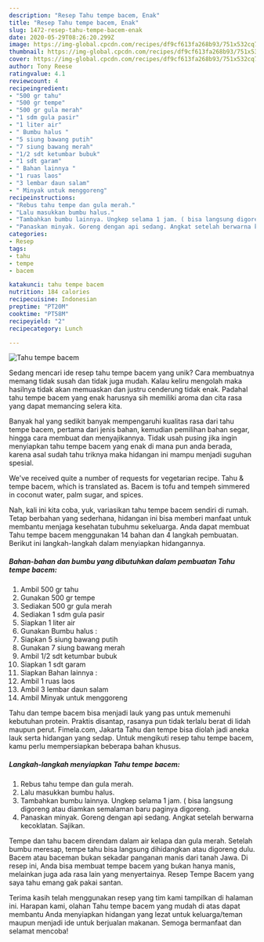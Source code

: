 ```yaml
---
description: "Resep Tahu tempe bacem, Enak"
title: "Resep Tahu tempe bacem, Enak"
slug: 1472-resep-tahu-tempe-bacem-enak
date: 2020-05-29T08:26:20.299Z
image: https://img-global.cpcdn.com/recipes/df9cf613fa268b93/751x532cq70/tahu-tempe-bacem-foto-resep-utama.jpg
thumbnail: https://img-global.cpcdn.com/recipes/df9cf613fa268b93/751x532cq70/tahu-tempe-bacem-foto-resep-utama.jpg
cover: https://img-global.cpcdn.com/recipes/df9cf613fa268b93/751x532cq70/tahu-tempe-bacem-foto-resep-utama.jpg
author: Tony Reese
ratingvalue: 4.1
reviewcount: 4
recipeingredient:
- "500 gr tahu"
- "500 gr tempe"
- "500 gr gula merah"
- "1 sdm gula pasir"
- "1 liter air"
- " Bumbu halus "
- "5 siung bawang putih"
- "7 siung bawang merah"
- "1/2 sdt ketumbar bubuk"
- "1 sdt garam"
- " Bahan lainnya "
- "1 ruas laos"
- "3 lembar daun salam"
- " Minyak untuk menggoreng"
recipeinstructions:
- "Rebus tahu tempe dan gula merah."
- "Lalu masukkan bumbu halus."
- "Tambahkan bumbu lainnya. Ungkep selama 1 jam. ( bisa langsung digoreng atau diamkan semalaman baru paginya digoreng."
- "Panaskan minyak. Goreng dengan api sedang. Angkat setelah berwarna kecoklatan. Sajikan."
categories:
- Resep
tags:
- tahu
- tempe
- bacem

katakunci: tahu tempe bacem 
nutrition: 184 calories
recipecuisine: Indonesian
preptime: "PT20M"
cooktime: "PT58M"
recipeyield: "2"
recipecategory: Lunch

---
```



![Tahu tempe bacem](https://img-global.cpcdn.com/recipes/df9cf613fa268b93/751x532cq70/tahu-tempe-bacem-foto-resep-utama.jpg)

Sedang mencari ide resep tahu tempe bacem yang unik? Cara membuatnya memang tidak susah dan tidak juga mudah. Kalau keliru mengolah maka hasilnya tidak akan memuaskan dan justru cenderung tidak enak. Padahal tahu tempe bacem yang enak harusnya sih memiliki aroma dan cita rasa yang dapat memancing selera kita.

Banyak hal yang sedikit banyak mempengaruhi kualitas rasa dari tahu tempe bacem, pertama dari jenis bahan, kemudian pemilihan bahan segar, hingga cara membuat dan menyajikannya. Tidak usah pusing jika ingin menyiapkan tahu tempe bacem yang enak di mana pun anda berada, karena asal sudah tahu triknya maka hidangan ini mampu menjadi suguhan spesial.

We&#39;ve received quite a number of requests for vegetarian recipe. Tahu &amp; tempe bacem, which is translated as. Bacem is tofu and tempeh simmered in coconut water, palm sugar, and spices.


Nah, kali ini kita coba, yuk, variasikan tahu tempe bacem sendiri di rumah. Tetap berbahan yang sederhana, hidangan ini bisa memberi manfaat untuk membantu menjaga kesehatan tubuhmu sekeluarga. Anda dapat membuat Tahu tempe bacem menggunakan 14 bahan dan 4 langkah pembuatan. Berikut ini langkah-langkah dalam menyiapkan hidangannya.

<!--inarticleads1-->

##### Bahan-bahan dan bumbu yang dibutuhkan dalam pembuatan Tahu tempe bacem:

1. Ambil 500 gr tahu
1. Gunakan 500 gr tempe
1. Sediakan 500 gr gula merah
1. Sediakan 1 sdm gula pasir
1. Siapkan 1 liter air
1. Gunakan  Bumbu halus :
1. Siapkan 5 siung bawang putih
1. Gunakan 7 siung bawang merah
1. Ambil 1/2 sdt ketumbar bubuk
1. Siapkan 1 sdt garam
1. Siapkan  Bahan lainnya :
1. Ambil 1 ruas laos
1. Ambil 3 lembar daun salam
1. Ambil  Minyak untuk menggoreng


Tahu dan tempe bacem bisa menjadi lauk yang pas untuk memenuhi kebutuhan protein. Praktis disantap, rasanya pun tidak terlalu berat di lidah maupun perut. Fimela.com, Jakarta Tahu dan tempe bisa diolah jadi aneka lauk serta hidangan yang sedap. Untuk mengikuti resep tahu tempe bacem, kamu perlu mempersiapkan beberapa bahan khusus. 

<!--inarticleads2-->

##### Langkah-langkah menyiapkan Tahu tempe bacem:

1. Rebus tahu tempe dan gula merah.
1. Lalu masukkan bumbu halus.
1. Tambahkan bumbu lainnya. Ungkep selama 1 jam. ( bisa langsung digoreng atau diamkan semalaman baru paginya digoreng.
1. Panaskan minyak. Goreng dengan api sedang. Angkat setelah berwarna kecoklatan. Sajikan.


Tempe dan tahu bacem direndam dalam air kelapa dan gula merah. Setelah bumbu meresap, tempe tahu bisa langsung dihidangkan atau digoreng dulu. Bacem atau baceman bukan sekadar panganan manis dari tanah Jawa. Di resep ini, Anda bisa membuat tempe bacem yang bukan hanya manis, melainkan juga ada rasa lain yang menyertainya. Resep Tempe Bacem yang saya tahu emang gak pakai santan. 

Terima kasih telah menggunakan resep yang tim kami tampilkan di halaman ini. Harapan kami, olahan Tahu tempe bacem yang mudah di atas dapat membantu Anda menyiapkan hidangan yang lezat untuk keluarga/teman maupun menjadi ide untuk berjualan makanan. Semoga bermanfaat dan selamat mencoba!
